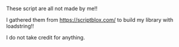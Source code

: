 These script are all not made by me!!

I gathered them from https://scriptblox.com/ to build my library with loadstring!!

I do not take credit for anything.
